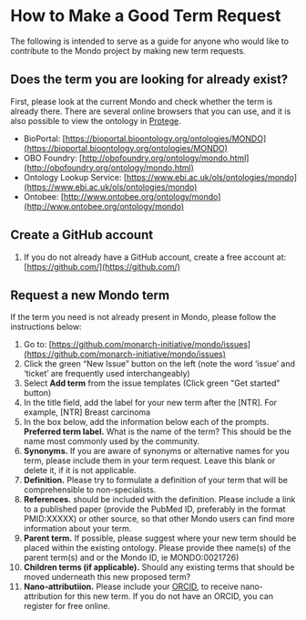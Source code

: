 # How to Make a Good Term Request

The following is intended to serve as a guide for anyone who would like to contribute to the Mondo project by making new term requests.

## Does the term you are looking for already exist?
First, please look at the current Mondo and check whether the term is already there. There are several online browsers that you can use, and it is also possible to view the ontology in [Protege](http://protege.stanford.edu/). 

- BioPortal: [https://bioportal.bioontology.org/ontologies/MONDO](https://bioportal.bioontology.org/ontologies/MONDO)  
- OBO Foundry: [http://obofoundry.org/ontology/mondo.html](http://obofoundry.org/ontology/mondo.html)  
- Ontology Lookup Service: [https://www.ebi.ac.uk/ols/ontologies/mondo](https://www.ebi.ac.uk/ols/ontologies/mondo)  
- Ontobee: [http://www.ontobee.org/ontology/mondo](http://www.ontobee.org/ontology/mondo)  

## Create a GitHub account

1. If you do not already have a GitHub account, create a free account at: [https://github.com/](https://github.com/)

## Request a new Mondo term
If the term you need is not already present in Mondo, please follow the instructions below:

1. Go to: [https://github.com/monarch-initiative/mondo/issues](https://github.com/monarch-initiative/mondo/issues)
1. Click the green “New Issue” button on the left (note the word ‘issue’ and ‘ticket’ are frequently used interchangeably)
1. Select **Add term** from the issue templates (Click green "Get started" button)
1. In the title field, add the label for your new term after the [NTR]. For example, [NTR] Breast carcinoma
1. In the box below, add the information below each of the prompts. **Preferred term label.** What is the name of the term? This should be the name most commonly used by the community.
1. **Synonyms.** If you are aware of synonyms or alternative names for you term, please include them in your term request. Leave this blank or delete it, if it is not applicable.
1. **Definition.** Please try to formulate a definition of your term that will be comprehensible to non-specialists.
1. **References.** should be included with the definition. Please include a link to a published paper (provide the PubMed ID, preferably in the format PMID:XXXXX) or other source, so that other Mondo users can find more information about your term.
1. **Parent term.** If possible, please suggest where your new term should be placed within the existing ontology. Please provide thee name(s) of the parent term(s) and or the Mondo ID, ie MONDO:0021726)
1. **Children terms (if applicable).** Should any existing terms that should be moved underneath this new proposed term?
1. **Nano-attributiion.** Please include your [ORCID](https://orcid.org/), to receive nano-attribution for this new term. If you do not have an ORCID, you can register for free online.

